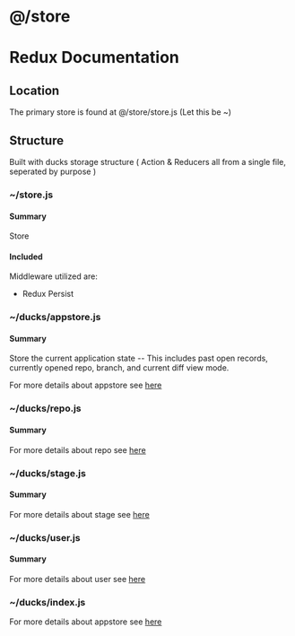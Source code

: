# @/store
# Redux Documentation

## Location
The primary store is found at @/store/store.js (Let this be ~)  

## Structure
Built with ducks storage structure ( Action & Reducers all from a single file, seperated by purpose )
### ~/store.js
#### Summary
Store
#### Included
Middleware utilized are:
* Redux Persist

### ~/ducks/appstore.js
#### Summary
Store the current application state -- This includes past open records, currently opened repo, branch, and current diff view mode.  
  
For more details about appstore see [here](./appstore.md)

### ~/ducks/repo.js
#### Summary

For more details about repo see [here](./repo.md)

### ~/ducks/stage.js
#### Summary

For more details about stage see [here](./stage.md)

### ~/ducks/user.js
#### Summary

For more details about user see [here](./user.md)

### ~/ducks/index.js

For more details about appstore see [here](./index.md)
